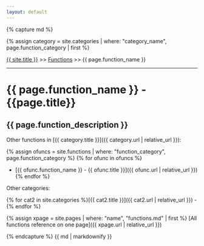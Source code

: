```yaml
---
layout: default
---
```

{% capture md %}

{% assign category = site.categories | where: "category_name", page.function_category | first %}


[{{ site.title }}](/) >> [Functions](/functions) >> {{ page.function_name }}

------

# {{ page.function_name }} - {{page.title}}
{{ page.function_description }}
------

Other functions in [{{ category.title }}]({{ category.url | relative_url }}):

{% assign ofuncs = site.functions | where: "function_category", page.function_category %}
{% for ofunc in ofuncs %}
 * [{{ ofunc.function_name }} - {{ ofunc.title }}]({{ ofunc.url | relative_url }})
{% endfor %}

Other categories:

{% for cat2 in site.categories %}[{{ cat2.title }}]({{ cat2.url | relative_url }}) - {% endfor %}

{% assign xpage = site.pages | where: "name", "functions.md" | first %}
[All functions reference on one page]({{ xpage.url | relative_url }})

{% endcapture %}
{{ md | markdownify }}
